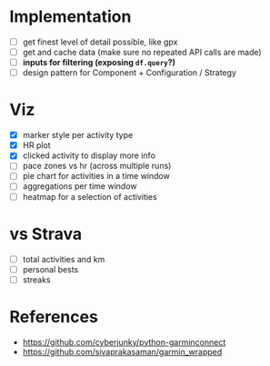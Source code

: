 # Implementation
- [ ] get finest level of detail possible, like gpx
- [ ] get and cache data (make sure no repeated API calls are made)
- [ ] **inputs for filtering (exposing `df.query`?)**
- [ ] design pattern for Component + Configuration / Strategy

# Viz
- [x] marker style per activity type
- [x] HR plot
- [x] clicked activity to display more info
- [ ] pace zones vs hr (across multiple runs)
- [ ] pie chart for activities in a time window
- [ ] aggregations per time window
- [ ] heatmap for a selection of activities

# vs Strava
- [ ] total activities and km
- [ ] personal bests
- [ ] streaks

# References
- https://github.com/cyberjunky/python-garminconnect
- https://github.com/sivaprakasaman/garmin_wrapped
